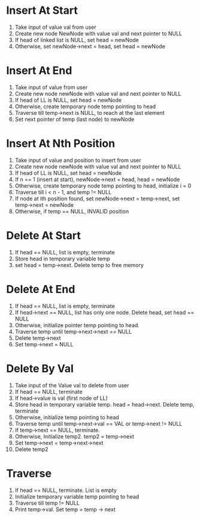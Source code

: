 # Insert At Start
1. Take input of value val from user
2. Create new node NewNode with value val and next pointer to NULL
3. If head of linked list is NULL, set head = newNode
4. Otherwise, set newNode->next = head, set head = newNode

# Insert At End
1. Take input of value from user
2. Create new node newNode with value val and next pointer to NULL
3. If head of LL is NULL, set head = newNode
4. Otherwise, create temporary node temp pointing to head
5. Traverse till temp->next is NULL, to reach at the last element
6. Set next pointer of temp (last node) to newNode

# Insert At Nth Position
1. Take input of value and position to insert from user
2. Create new node newNode with value val and next pointer to NULL
3. If head of LL is NULL, set head = newNode
4. If n == 1 (insert at start), newNode->next = head, head = newNode
5. Otherwise, create temporary node temp pointing to head, initialize i = 0
6. Traverse till i < n - 1, and temp != NULL
7. If node at ith position found, set newNode->next = temp->next, set temp->next = newNode
8. Otherwise, if temp == NULL, INVALID position

# Delete At Start
1. If head == NULL, list is empty, terminate
2. Store head in temporary variable temp
3. set head = temp->next. Delete temp to free memory

# Delete At End
1. If head == NULL, list is empty, terminate
2. If head->next == NULL, list has only one node. Delete head, set head == NULL
3. Otherwise, initialize pointer temp pointing to head.
4. Traverse temp until temp->next->next == NULL
5. Delete temp->next
6. Set temp->next = NULL

# Delete By Val
1. Take input of the Value val to delete from user
2. If head == NULL, terminate
3. If head->value is val (first node of LL)
4. Store head in temporary variable temp. head = head->next. Delete temp, terminate
5. Otherwise, initialize temp pointing to head
6. Traverse temp until temp->next->val == VAL or temp->next != NULL
7. If temp->next == NULL, terminate.
8. Otherwise, Initialize temp2. temp2 = temp->next
10. Set temp->next = temp->next->next
11. Delete temp2

# Traverse
1. If head == NULL, terminate. List is empty
2. Initialize temporary variable temp pointing to head
3. Traverse till temp != NULL
4. Print temp->val. Set temp = temp -> next


